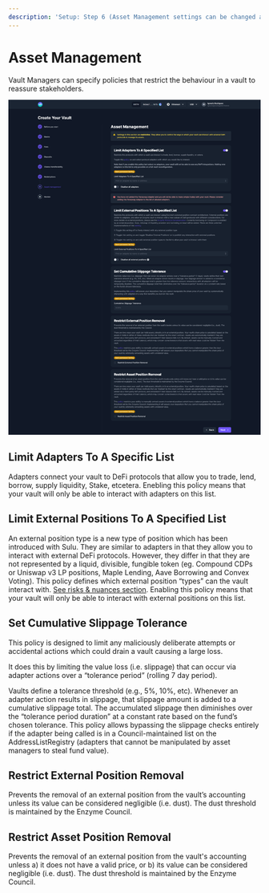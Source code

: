 ```yaml
---
description: 'Setup: Step 6 (Asset Management settings can be changed after creation)'
---
```


# Asset Management

Vault Managers can specify policies that restrict the behaviour in a vault to reassure stakeholders.&#x20;

![](<../../.gitbook/assets/Asset Managment.png>)

## **Limit Adapters To A Specific List**

Adapters connect your vault to DeFi protocols that allow you to trade, lend, borrow, supply liquidity, Stake, etcetera. Enebling this policy means that your vault will only be able to interact with adapters on this list.&#x20;

## Limit External Positions To A Specified List

An external position type is a new type of position which has been introduced with Sulu. They are similar to adapters in that they allow you to interact with external DeFi protocols. However, they differ in that they are not represented by a liquid, divisible, fungible token (eg. Compound CDPs or Uniswap v3 LP positions, Maple Lending, Aave Borrowing and Convex Voting). This policy defines which external position “types” can the vault interact with. [See risks & nuances section](https://userdocs.enzyme.finance/risks). Enabling this policy means that your vault will only be able to interact with external positions on this list.&#x20;

## **Set Cumulative Slippage Tolerance**

This policy is designed to limit any maliciously deliberate attempts or accidental actions which could drain a vault causing a large loss.&#x20;

It does this by limiting the value loss (i.e. slippage) that can occur via adapter actions over a “tolerance period” (rolling 7 day period).&#x20;

Vaults define a tolerance threshold (e.g., 5%, 10%, etc). Whenever an adapter action results in slippage, that slippage amount is added to a cumulative slippage total. The accumulated slippage then diminishes over the “tolerance period duration” at a constant rate based on the fund’s chosen tolerance. This policy allows bypassing the slippage checks entirely if the adapter being called is in a Council-maintained list on the AddressListRegistry (adapters that cannot be manipulated by asset managers to steal fund value).&#x20;

## Restrict External Position Removal

Prevents the removal of an external position from the vault’s accounting unless its value can be considered negligible (i.e. dust). The dust threshold is maintained by the Enzyme Council.&#x20;

## Restrict Asset Position Removal

Prevents the removal of an external position from the vault's accounting unless a) it does not have a valid price, or b) its value can be considered negligible (i.e. dust). The dust threshold is maintained by the Enzyme Council.
